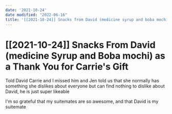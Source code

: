 ```yaml
---
date: '2021-10-24'
date modified: "2022-06-16"
title: '[[2021-10-24]] Snacks from David (medicine syrup and boba mochi) as a thank you for Carrie''s gift'
---
```


# [[2021-10-24]] Snacks From David (medicine Syrup and Boba mochi) as a Thank You for Carrie's Gift
Told David Carrie and I missed him and Jen told us that she normally has something she dislikes about everyone but can find nothing to dislike about David, he is just super likeable

I'm so grateful that my suitemates are so awesome, and that David is my suitemate
